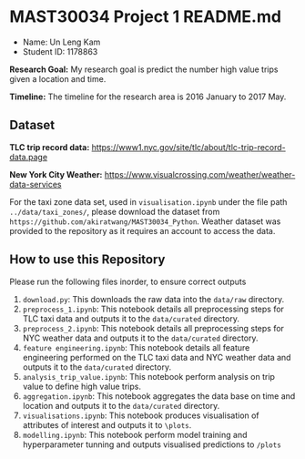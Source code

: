 # MAST30034 Project 1 README.md
- Name: Un Leng Kam
- Student ID: 1178863

**Research Goal:** My research goal is predict the number high value trips given a location and time.

**Timeline:** The timeline for the research area is 2016 January to 2017 May.

## Dataset
**TLC trip record data:**  https://www1.nyc.gov/site/tlc/about/tlc-trip-record-data.page

**New York City Weather:** https://www.visualcrossing.com/weather/weather-data-services

For the taxi zone data set, used in `visualisation.ipynb` under the file path `../data/taxi_zones/`, please download the dataset from `https://github.com/akiratwang/MAST30034_Python`. Weather dataset was provided to the repository as it requires an account to access the data.




## How to use this Repository
Please run the following files inorder, to ensure correct outputs

1. `download.py`: This downloads the raw data into the `data/raw` directory.
2. `preprocess_1.ipynb`: This notebook details all preprocessing steps for TLC taxi data and outputs it to the `data/curated` directory.
3. `preprocess_2.ipynb`: This notebook details all preprocessing steps for NYC weather data and outputs it to the `data/curated` directory.
4. `feature engineering.ipynb`: This notebook details all feature engineering performed on the TLC taxi data and NYC weather data and outputs it to the `data/curated` directory.
5. `analysis_trip_value.ipynb`: This notebook perform analysis on trip value to define high value trips.
6. `aggregation.ipynb`: This notebook aggregates the data base on time and location and outputs it to the `data/curated` directory.
7. `visualisations.ipynb`: This notebook produces visualisation of attributes of interest and outputs it to `\plots`.
8. `modelling.ipynb`: This notebook perform model training and hyperparameter tunning and outputs visualised predictions to `/plots`
